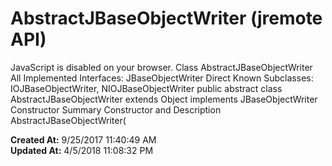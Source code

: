 # AbstractJBaseObjectWriter (jremote API)

JavaScript is disabled on your browser. Class AbstractJBaseObjectWriter All Implemented Interfaces: JBaseObjectWriter Direct Known Subclasses: IOJBaseObjectWriter, NIOJBaseObjectWriter public abstract class AbstractJBaseObjectWriter extends Object implements JBaseObjectWriter Constructor Summary Constructor and Description AbstractJBaseObjectWriter(  

**Created At:** 9/25/2017 11:40:49 AM  
**Updated At:** 4/5/2018 11:08:32 PM  

